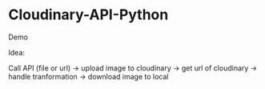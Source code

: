 # Cloudinary-API-Python
Demo 

Idea:

Call API (file or url) -> upload image to cloudinary -> get url of cloudinary -> handle tranformation -> download image to local
